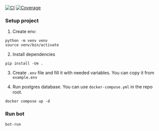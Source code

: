 [![CI](https://github.com/telegrambot-team/LeonardoAI/actions/workflows/ci.yml/badge.svg)](https://github.com/telegrambot-team/LeonardoAI/actions/workflows/ci.yml)
[![Coverage](https://nightly.link/telegrambot-team/LeonardoAI/workflows/ci/main/coverage-badge.zip/coverage.svg)](https://nightly.link/telegrambot-team/LeonardoAI/workflows/ci/main/coverage-badge.zip)

### Setup project

1. Create env:

```
python -m venv venv
source venv/bin/activate
```

2. Install dependencies

```
pip install -Ue .
```

3. Create `.env` file and fill it with needed variables. You can copy it from `example.env`

4. Run postgres database. You can use `docker-compose.yml` in the repo root.

```
docker compose up -d
```

### Run bot

```
bot-run
```
